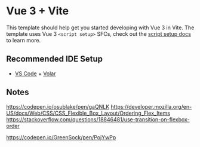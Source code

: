 # Vue 3 + Vite

This template should help get you started developing with Vue 3 in Vite. The template uses Vue 3 `<script setup>` SFCs, check out the [script setup docs](https://v3.vuejs.org/api/sfc-script-setup.html#sfc-script-setup) to learn more.

## Recommended IDE Setup

- [VS Code](https://code.visualstudio.com/) + [Volar](https://marketplace.visualstudio.com/items?itemName=Vue.volar)


## Notes
https://codepen.io/osublake/pen/gaQNLK
https://developer.mozilla.org/en-US/docs/Web/CSS/CSS_Flexible_Box_Layout/Ordering_Flex_Items
https://stackoverflow.com/questions/18846481/use-transition-on-flexbox-order

https://codepen.io/GreenSock/pen/PojYwPp